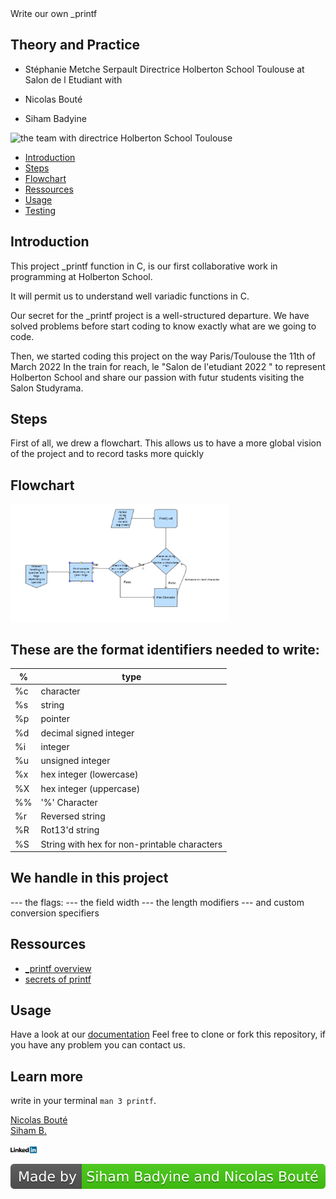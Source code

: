 <!DOCTYPE html>
<html lang="en">
  <head>
    <meta charset="UTF-8" />
    <meta http-equiv="X-UA-Compatible" content="IE=edge" />
    <meta name="viewport" content="width=device-width, initial-scale=1.0" />
  </head
      <h1 style="color: crimson;text-align: center;"> Write our own _printf</h1>
        
## Theory and Practice

- Stéphanie Metche Serpault Directrice Holberton School Toulouse at Salon de l Etudiant with

- Nicolas Bouté
- Siham Badyine


<p><img src="https://media-exp1.licdn.com/dms/image/C5622AQGTBgMxO9XJlg/feedshare-shrink_1280/0/1647092494592?e=1649894400&v=beta&t=aFyQ_-YNA--W3q7mf7CcCvHPDZFAU3CGFPlNxL6usfQ" alt="the team with directrice Holberton School Toulouse" width="142px"></p> 

* [Introduction](#introduction)
* [Steps](#steps)
* [Flowchart](#flowchart)
* [Ressources](#learning)
* [Usage](#usage)
* [Testing](#tests)

## Introduction


This project _printf function in C, is our first collaborative
work in programming at Holberton School.



It will permit us to understand well variadic functions in C.

Our secret for the _printf project is a well-structured departure.
We have solved problems before start coding to know exactly what are we going to code.

Then, we started coding this project on the way Paris/Toulouse the 11th of March 2022
In the train for reach, le "Salon de l'etudiant 2022 " to represent Holberton School and share our passion with futur students visiting the Salon Studyrama.
  
 



## Steps

First of all, we drew a flowchart.
This allows us to have a more global vision of the project and to record tasks more quickly

## Flowchart

<p><img src="Images/flowchart.png" alt="flowchart" width="350 px"></p> 

## These are the format identifiers needed to write:

%  | type |
---|------|
%c | character				|
%s | string					|
%p | pointer				|
%d | decimal signed integer	|
%i | integer				|
%u | unsigned integer		|
%x | hex integer (lowercase)|
%X | hex integer (uppercase)|
%% | '%' Character				|
%r | Reversed string      |
%R | Rot13'd string       |
%S | String with hex for non-printable characters|
  
## We handle in this project
--- the flags:
--- the field width
--- the length modifiers
--- and custom conversion specifiers



## Ressources

* [_printf overview]()
* [secrets of printf](<a href="Ressources/The_Secret.pdf">)

## Usage
  Have a look at our [documentation](./man_3_printf)
  Feel free to clone or fork this repository, if you have any problem 
  you can contact us.

## Learn more 
  write in your terminal 
 `man 3 printf`.

<footer>
 
  
<div class="badge-base LI-profile-badge" data-locale="fr_FR" data-size="medium" data-theme="dark" data-type="VERTICAL" data-vanity="nicolas-bouté-0192b2112" data-version="v1"><a class="badge-base__link LI-simple-link" href="https://fr.linkedin.com/in/nicolas-bout%C3%A9-0192b2112?trk=profile-badge">Nicolas Bouté</a></div>


<div class="badge-base LI-profile-badge" data-locale="fr_FR" data-size="medium" data-theme="light" data-type="VERTICAL" data-vanity="siham-b-523a36230" data-version="v1"><a class="badge-base__link LI-simple-link" href="https://fr.linkedin.com/in/siham-b-523a36230?trk=profile-badge">Siham B.</a></div>
              
<p><img src="Images/logo_linkd.png" alt="logo social media" width="42px"></p>



![Team Badges](./Images/ourbadges.svg) 


</footer>

</body>
</html>
